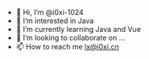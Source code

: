 - 👋 Hi, I’m @i0xi-1024
- 👀 I’m interested in Java
- 🌱 I’m currently learning Java and Vue
- 💞️ I’m looking to collaborate on ...
- 📫 How to reach me lx@i0xi.cn

<!---
i0xi-cn/i0xi-cn is a ✨ special ✨ repository because its `README.md` (this file) appears on your GitHub profile.
You can click the Preview link to take a look at your changes.
--->
